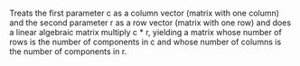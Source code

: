 Treats the first parameter c as a column vector (matrix with one column) and the second parameter r as a row vector (matrix with one row) and does a linear algebraic matrix multiply c * r, yielding a matrix whose number of rows is the number of components in c and whose number of columns is the number of components in r.